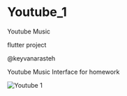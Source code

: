 # Youtube_1
Youtube Music

flutter project

@keyvanarasteh

Youtube Music Interface for homework

![Youtube 1](https://github.com/13THZOGII/Youtube_1/assets/132939884/1089d4f7-7b4e-4c44-9301-d46c7b6bd426)
